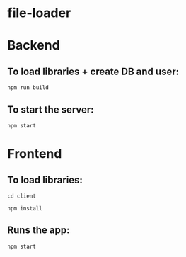 # file-loader

# Backend
## To load libraries + create DB and user: 
```
npm run build
```

## To start the server:
```
npm start
```

# Frontend
## To load libraries: 
```
cd client 
```
```
npm install 
```

## Runs the app:
```
npm start
```